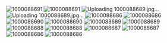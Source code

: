 ![1000088691](https://github.com/user-attachments/assets/01a5dc3c-0b11-4c40-b32e-7312faaab394)
![1000088691](https://github.com/user-attachments/assets/01a5dc3c-0b11-4c40-b32e-7312faaab394)
![Uploading 1000088689.jpg…]()
![Uploading 1000088689.jpg…]()
![1000088686](https://github.com/user-attachments/assets/f9d54a24-a12b-4b0c-92bb-9c336f2b3e10)
![1000088686](https://github.com/user-attachments/assets/f9d54a24-a12b-4b0c-92bb-9c336f2b3e10)
![1000088690](https://github.com/user-attachments/assets/7bb3f0dd-9c0e-4dd8-a9d8-883dbf28a0d7)
![1000088690](https://github.com/user-attachments/assets/7bb3f0dd-9c0e-4dd8-a9d8-883dbf28a0d7)
![1000088689](https://github.com/user-attachments/assets/4c7286f9-d8b6-489e-bce9-17bada2e9705)
![1000088689](https://github.com/user-attachments/assets/4c7286f9-d8b6-489e-bce9-17bada2e9705)
![1000088688](https://github.com/user-attachments/assets/2e214750-d415-40fe-8c3b-c6986dceeb8d)
![1000088688](https://github.com/user-attachments/assets/2e214750-d415-40fe-8c3b-c6986dceeb8d)
![1000088687](https://github.com/user-attachments/assets/6b0770c6-3689-45df-92fd-002a1447fb63)
![1000088687](https://github.com/user-attachments/assets/6b0770c6-3689-45df-92fd-002a1447fb63)
![1000088686](https://github.com/user-attachments/assets/1f9eac48-88e0-4180-bde9-7b08aea5e270)
![1000088686](https://github.com/user-attachments/assets/1f9eac48-88e0-4180-bde9-7b08aea5e270)
